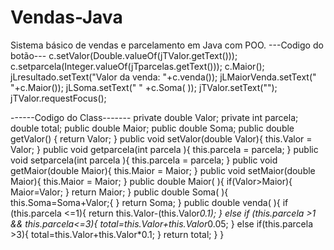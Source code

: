 # Vendas-Java
Sistema básico de vendas e parcelamento em Java com POO.
---Codigo do botão---
     c.setValor(Double.valueOf(jTValor.getText()));
        c.setparcela(Integer.valueOf(jTparcelas.getText()));
        c.Maior();
        jLresultado.setText("Valor da venda: "+c.venda());
        jLMaiorVenda.setText(" "+c.Maior());
        jLSoma.setText(" " +c.Soma( )); 
        jTValor.setText("");
        jTValor.requestFocus();

------Codigo do Class-------
       private double Valor;
    private int parcela;
    double total;
    public double Maior;
    public double Soma;
    public double getValor() {
        return Valor;
    }
    public void setValor(double Valor){
        this.Valor = Valor; 
     }
    public void getparcela(int parcela ){
        this.parcela = parcela;
    }
    public void setparcela(int parcela ){
        this.parcela = parcela;
    }
    public void getMaior(double Maior){
        this.Maior = Maior;
    }
    public void setMaior(double Maior){
        this.Maior = Maior;
    }
    public double Maior( ){
       if(Valor>Maior){
           Maior=Valor;
       }
       return Maior;
    }
    public double Soma( ){
        this.Soma=Soma+Valor;{
    }
    return Soma;
    }
    public double venda( ){
        if (this.parcela <=1){
        return this.Valor-(this.Valor*0.1); 
        }
        else if (this.parcela >1 && this.parcela<=3){
            total=this.Valor+this.Valor*0.05;
        }
        else if(this.parcela >3){
            total=this.Valor+this.Valor*0.1;
        }
        return total;
    }
}


